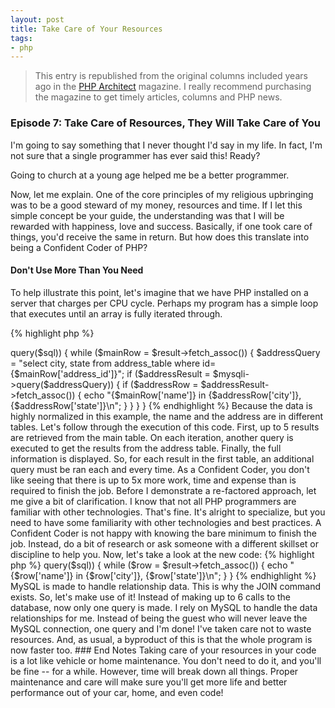 ```yaml
---
layout: post
title: Take Care of Your Resources
tags:
- php
---
```

> This entry is republished from the original columns included years ago in the [PHP Architect](http://phparch.com) magazine.  I really recommend purchasing the magazine to get timely articles, columns and PHP news.

### Episode 7: Take Care of Resources, They Will Take Care of You

I'm going to say something that I never thought I'd say in my life.  In fact, I'm not sure that a single programmer has ever said this!  Ready?  

Going to church at a young age helped me be a better programmer.

Now, let me explain.  One of the core principles of my religious upbringing was to be a good steward of my money, resources and time.  If I let this simple concept be your guide, the understanding was that I will be rewarded with happiness, love and success.  Basically, if one took care of things, you'd receive the same in return.  But how does this translate into being a Confident Coder of PHP?

#### Don't Use More Than You Need

To help illustrate this point, let's imagine that we have PHP installed on a server that charges per CPU cycle.  Perhaps my program has a simple loop that executes until an array is fully iterated through.

{% highlight php %} 
<?php
$values = array(1, 2, 3, 4, 5);
for ($i = 0; $i < count($values); $i++) {
	echo "I am on line {$values[$i]} in my program.\n";
}
{% endhighlight %}

This will execute the loop while $i is less than the number of elements in the array.  Each time this loop begins, the second statement in the for-loop definition is executed.  This is wasteful and unneeded.  The count of the array elements will not change so there is no need to calculate this each time.  With our current charge per CPU cycle, this will raise our expenses too.

Because I want to take care of my environment and not waste processing power and money, I'm going to rewrite my code like this:

{% highlight php %} 
<?php
$values = array(1, 2, 3, 4, 5);
$valuesArrayCount = count($values);
for ($i = 0; $i < $valuesArrayCount; $i++) {
	echo "I am on line {$values[$i]} in my program.\n";
}
{% endhighlight %}

In this new code, I opted to count the values only one time.  Now, instead of executing a function on each loop, it just does one simple comparison calculation.  I took care not to execute commands that weren't necessary.  And by removing this extra function call, the total loop is also slightly faster.  And speedy execution is one thing a Confident Coder can really appreciate.

#### Don't be the guest who won't leave

It's pretty difficult to be a successful PHP programmer without having at least some database skills.  One of the most common pairing is with MySQL.  I've too often seen programs where the usage of different technologies have not been optimized.  With MySQL in particular, PHP programmers can become the guest who won't leave: wasting time and server connections.  Let me demonstrate with some code.

{% highlight php %} 
<?php
$sql = "select name, address_id from main_table limit 5";
$mysqli = new mysqli();
if ($result = $mysqli->query($sql)) {
	while ($mainRow = $result->fetch_assoc()) {
		$addressQuery = "select city, state from address_table where id={$mainRow['address_id']}";
		if ($addressResult = $mysqli->query($addressQuery)) {
			if ($addressRow = $addressResult->fetch_assoc()) {
				echo "{$mainRow['name']} in {$addressRow['city']}, {$addressRow['state']}\n";
			}
		}
	}
}
{% endhighlight %}

Because the data is highly normalized in this example, the name and the address are in different tables.  Let's follow through the execution of this code.

First, up to 5 results are retrieved from the main table.  On each iteration, another query is executed to get the results from the address table.  Finally, the full information is displayed.  So, for each result in the first table, an additional query must be ran each and every time.  As a Confident Coder, you don't like seeing that there is up to 5x more work, time and expense than is required to finish the job.

Before I demonstrate a re-factored approach, let me give a bit of clarification.  I know that not all PHP programmers are familiar with other technologies.  That's fine.  It's alright to specialize, but you need to have some familiarity with other technologies and best practices.  A Confident Coder is not happy with knowing the bare minimum to finish the job.  Instead, do a bit of research or ask someone with a different skillset or discipline to help you.  

Now, let's take a look at the new code:

{% highlight php %} 
<?php
$sql = "select t.name, a.city, a.state from main_table t inner join address_table a on t.address_id=a.id limit 5";
$mysqli = new mysqli();
if ($result = $mysqli->query($sql)) {
	while ($row = $result->fetch_assoc()) {
		echo "{$row['name']} in {$row['city']}, {$row['state']}\n";
	}
}
{% endhighlight %}

MySQL is made to handle relationship data.  This is why the JOIN command exists.  So, let's make use of it!  Instead of making up to 6 calls to the database, now only one query is made.  I rely on MySQL to handle the data relationships for me.  Instead of being the guest who will never leave the MySQL connection, one query and I'm done!  I've taken care not to waste resources.  And, as usual, a byproduct of this is that the whole program is now faster too.

### End Notes

Taking care of your resources in your code is a lot like vehicle or home maintenance.  You don't need to do it, and you'll be fine -- for a while.  However, time will break down all things.  Proper maintenance and care will make sure you'll get more life and better performance out of your car, home, and even code!  
